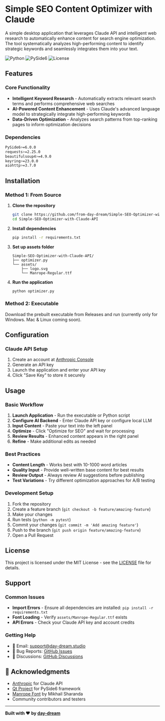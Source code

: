# Simple SEO Content Optimizer with Claude

A simple desktop application that leverages Claude API and intelligent web research to automatically enhance content for search engine optimization. The tool systematically analyzes high-performing content to identify strategic keywords and seamlessly integrates them into your text.

![Python](https://img.shields.io/badge/python-v3.8+-blue.svg)
![PySide6](https://img.shields.io/badge/PySide6-6.0+-green.svg)
![License](https://img.shields.io/badge/license-MIT-blue.svg)

## Features

### Core Functionality

- **Intelligent Keyword Research** - Automatically extracts relevant search terms and performs comprehensive web searches
- **AI-Powered Content Enhancement** - Uses Claude's advanced language model to strategically integrate high-performing keywords
- **Data-Driven Optimization** - Analyzes search patterns from top-ranking pages to inform optimization decisions

### Dependencies

```bash
PySide6>=6.0.0
requests>=2.25.0
beautifulsoup4>=4.9.0
keyring>=23.0.0
aiohttp>=3.7.0
```

## Installation

### Method 1: From Source

1. **Clone the repository**

   ```bash
   git clone https://github.com/from-day-dream/Simple-SEO-Optimizer-with-Claude-API.git
   cd Simple-SEO-Optimizer-with-Claude-API
   ```

2. **Install dependencies**

   ```bash
   pip install -r requirements.txt
   ```

3. **Set up assets folder**

   ```
   Simple-SEO-Optimizer-with-Claude-API/
   ├── optimizer.py
   └── assets/
       ├── logo.svg
       └── Manrope-Regular.ttf
   ```

4. **Run the application**
   ```bash
   python optimizer.py
   ```

### Method 2: Executable

Download the prebuilt executable from Releases and run (currently only for Windows. Mac & Linux coming soon).

## Configuration

### Claude API Setup

1. Create an account at [Anthropic Console](https://console.anthropic.com)
2. Generate an API key
3. Launch the application and enter your API key
4. Click "Save Key" to store it securely

## Usage

### Basic Workflow

1. **Launch Application** - Run the executable or Python script
2. **Configure AI Backend** - Enter Claude API key or configure local LLM
3. **Input Content** - Paste your text into the left panel
4. **Optimize** - Click "Optimize for SEO" and wait for processing
5. **Review Results** - Enhanced content appears in the right panel
6. **Refine** - Make additional edits as needed

### Best Practices

- **Content Length** - Works best with 10-1000 word articles
- **Quality Input** - Provide well-written base content for best results
- **Review Output** - Always review AI suggestions before publishing
- **Test Variations** - Try different optimization approaches for A/B testing

### Development Setup

1. Fork the repository
2. Create a feature branch (`git checkout -b feature/amazing-feature`)
3. Make your changes
4. Run tests (`python -m pytest`)
5. Commit your changes (`git commit -m 'Add amazing feature'`)
6. Push to the branch (`git push origin feature/amazing-feature`)
7. Open a Pull Request

## License

This project is licensed under the MIT License - see the [LICENSE](LICENSE) file for details.

## Support

### Common Issues

- **Import Errors** - Ensure all dependencies are installed: `pip install -r requirements.txt`
- **Font Loading** - Verify `assets/Manrope-Regular.ttf` exists
- **API Errors** - Check your Claude API key and account credits

### Getting Help

- 📧 Email: support@day-dream.studio
- 🐛 Bug Reports: [GitHub Issues](https://github.com/yourusername/seo-optimizer/issues)
- 💬 Discussions: [GitHub Discussions](https://github.com/yourusername/seo-optimizer/discussions)

## 🙏 Acknowledgments

- [Anthropic](https://anthropic.com) for Claude API
- [Qt Project](https://qt.io) for PySide6 framework
- [Manrope Font](https://github.com/sharanda/manrope) by Mikhail Sharanda
- Community contributors and testers

---

**Built with ❤️ by [day-dream](https://day-dream.studio)**
